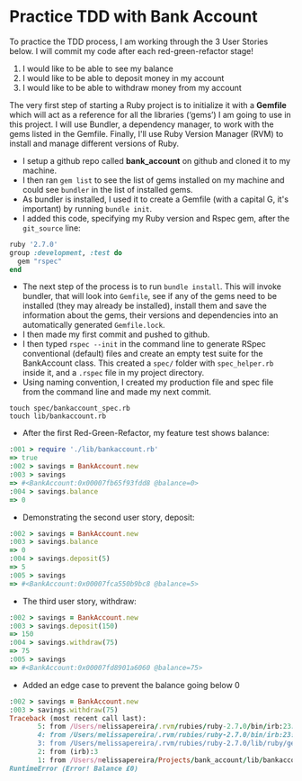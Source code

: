 # Practice TDD with Bank Account

To practice the TDD process, I am working through the 3 User Stories below. I will commit my code after each red-green-refactor stage!

1. I would like to be able to see my balance
2. I would like to be able to deposit money in my account
3. I would like to be able to withdraw money from my account

The very first step of starting a Ruby project is to initialize it with a **Gemfile** which will act as a reference for all the libraries (‘gems’) I am going to use in this project. I will use Bundler, a dependency manager, to work with the gems listed in the Gemfile. Finally, I'll use Ruby Version Manager (RVM) to install and manage different versions of Ruby.

- I setup a github repo called **bank_account** on github and cloned it to my machine.  
- I then ran  `gem list`  to see the list of gems installed on my machine and could see  `bundler`  in the list of installed gems.    
-   As bundler is installed, I used it to create a Gemfile (with a capital G, it's important)  by running  `bundle init`.
- I added this code, specifying my Ruby version and Rspec gem, after the  `git_source`  line:
```ruby
ruby '2.7.0'
group :development, :test do
  gem "rspec"
end
```
- The next step of the process is to run `bundle install`. This will invoke bundler, that will look into `Gemfile`, see if any of the gems need to be installed (they may already be installed), install them and save the information about the gems, their versions and dependencies into an automatically generated `Gemfile.lock`.
- I then made my first commit and pushed to github.
- I then typed `rspec --init` in the command line to generate RSpec conventional (default) files and create an empty test suite for the BankAccount class. This created a `spec/` folder with `spec_helper.rb` inside it, and a `.rspec` file in my project directory.
- Using naming convention, I created my production file and spec file from the command line and made my next commit.

```
touch spec/bankaccount_spec.rb
touch lib/bankaccount.rb
```

- After the first Red-Green-Refactor, my feature test shows balance:
```ruby
:001 > require './lib/bankaccount.rb'
=> true
:002 > savings = BankAccount.new
:003 > savings
=> #<BankAccount:0x00007fb65f93fdd8 @balance=0>
:004 > savings.balance
=> 0
```
- Demonstrating the second user story, deposit:
```ruby
:002 > savings = BankAccount.new
:003 > savings.balance
=> 0
:004 > savings.deposit(5)
=> 5
:005 > savings
=> #<BankAccount:0x00007fca550b9bc8 @balance=5>
```
- The third user story, withdraw:
```ruby
:002 > savings = BankAccount.new
:003 > savings.deposit(150)
=> 150
:004 > savings.withdraw(75)
=> 75
:005 > savings
=> #<BankAccount:0x00007fd8901a6060 @balance=75>
```
- Added an edge case to prevent the balance going below 0
```ruby
:002 > savings = BankAccount.new
:003 > savings.withdraw(75)
Traceback (most recent call last):
       5: from /Users/melissapereira/.rvm/rubies/ruby-2.7.0/bin/irb:23:in `<main>'
       4: from /Users/melissapereira/.rvm/rubies/ruby-2.7.0/bin/irb:23:in `load'
       3: from /Users/melissapereira/.rvm/rubies/ruby-2.7.0/lib/ruby/gems/2.7.0/gems/irb-1.2.1/exe/irb:11:in `<top (required)>'
       2: from (irb):3
       1: from /Users/melissapereira/Projects/bank_account/lib/bankaccount.rb:14:in `withdraw'
RuntimeError (Error! Balance £0)
```
